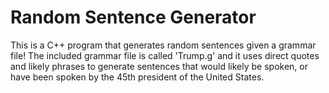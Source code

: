 # Random Sentence Generator
This is a C++ program that generates random sentences given a grammar file!
The included grammar file is called 'Trump.g' and it uses direct quotes
and likely phrases to generate sentences that would likely be spoken, or
have been spoken by the 45th president of the United States.
